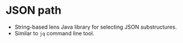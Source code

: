 # JSON path

* String-based lens Java library for selecting JSON substructures.
* Similar to `jq` command line tool.
